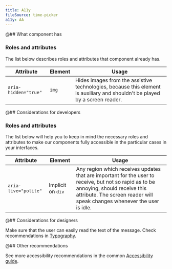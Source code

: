 ```yaml
---
title: A11y
fileSource: time-picker
a11y: AA
---
```


@## What component has

### Roles and attributes

The list below describes roles and attributes that component already has.

| Attribute            | Element | Usage                                                                                                                        |
| -------------------- | ------- | ---------------------------------------------------------------------------------------------------------------------------- |
| `aria-hidden="true"` | `img`   | Hides images from the assistive technologies, because this element is auxiliary and shouldn't be played by a screen reader. |

@## Considerations for developers

### Roles and attributes

The list below will help you to keep in mind the necessary roles and attributes to make our components fully accessible in the particular cases in your interfaces.

| Attribute            | Element           | Usage                                                                                                                                                                                                            |
| -------------------- | ----------------- | ---------------------------------------------------------------------------------------------------------------------------------------------------------------------------------------------------------------- |
| `aria-live="polite"` | Implicit on `div` | Any region which receives updates that are important for the user to receive, but not so rapid as to be annoying, should receive this attribute. The screen reader will speak changes whenever the user is idle. |

@## Considerations for designers

Make sure that the user can easily read the text of the message. Check recommendations in [Typography](/style/typography/typography-a11y/#considerations_for_designers).

@## Other recommendations

See more accessibility recommendations in the common [Accessibility guide](/core-principles/a11y/).
